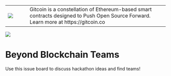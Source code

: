 <table>
<td width=100>
<img src='https://github.com/gitcoinco/gitcoinco/blob/master/img/helmet.png'/>
</td>
<td width=800>
Gitcoin is a constellation of Ethereum-based smart contracts designed to Push Open Source Forward. Learn more at https://gitcoin.co
</td>
</table>

<img src="https://raw.githubusercontent.com/gitcoinco/beyondblockchainteams/master/img.jpg" />

# Beyond Blockchain Teams
Use this issue board to discuss hackathon ideas and find teams!
